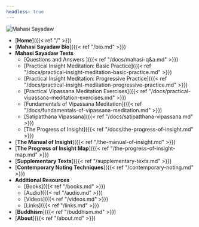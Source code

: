```yaml
---
headless: true
---
```


<img src="https://mahasivipassana.com/img/Mahasi_Sayadaw.jpg" alt="Mahasi Sayadaw">

- [**Home**]({{< ref "/" >}})
- [**Mahasi Sayadaw Bio**]({{< ref "/bio.md" >}})
- **Mahasi Sayadaw Texts**
 	- [Questions and Answers ]({{< ref "/docs/mahasi-q&a.md" >}}) 
	- [Practical Insight Meditation: Basic Practice]({{< ref "/docs/practical-insight-meditation-basic-practice.md" >}}) 
	- [Practical Insight Meditation: Progressive Practice]({{< ref "/docs/practical-insight-meditation-progressive-practice.md" >}}) 
	- [Practical Vipassana Meditation Exercises]({{< ref "/docs/practical-vipassana-meditation-exercises.md" >}})
	- [Fundamentals of Vipassana Meditation]({{< ref "/docs/fundamentals-of-vipassana-meditation.md" >}}) 
	- [Satipatthana Vipassana]({{< ref "/docs/satipatthana-vipassana.md" >}})
 	- [The Progress of Insight]({{< ref "/docs/the-progress-of-insight.md" >}})
- [**The Manual of Insight**]({{< ref "/the-manual-of-insight.md" >}})
- [**The Progress of Insight Map**]({{< ref "/the-progress-of-insight-map.md" >}})
- [**Supplementary Texts**]({{< ref "/supplementary-texts.md" >}})
- [**Contemporary Noting Techniques**]({{< ref "/contemporary-noting.md" >}}) 
- **Additional Resources**
	- [Books]({{< ref "/books.md" >}}) 
	- [Audio]({{< ref "/audio.md" >}}) 
	- [Videos]({{< ref "/videos.md" >}})
	- [Links]({{< ref "/links.md" >}}) 
- [**Buddhism**]({{< ref "/buddhism.md" >}}) 
- [**About**]({{< ref "/about.md" >}}) 
